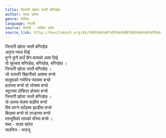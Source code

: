 ```yaml
---
title: जिन्दगी खोला जस्तै बगिरहेछ
author: यादव खरेल
genre: कविता
language: नेपाली
source: नेपाली - कविता कोश
source_link: http://kavitakosh.org/kk/%E0%A4%AF%E0%A4%BE%E0%A4%A6%E0%A4%B5_%E0%A4%96%E0%A4%B0%E0%A5%87%E0%A4%B2
---
```


जिन्दगी खोला जस्तै बगिरहेछ  
अतृप्त प्यास लिई  
पुग्ने कुनै ठाउँ छैन बासको आश लिई  
यो चुपचाप बगिरहेछ, बगिरहेछ, बगिरहेछ ।  
जिन्दगी खोला जस्तै बगिरहेछ ।  
जो रातभरि बिहानीको आशमा बग्यो  
बालुवाको गर्भभित्र प्यासमा बग्यो  
हतारमा बग्यो यो जोसमा बग्यो  
चट्टानमा ठोकिएर होसमा बग्यो  
जिन्दगी खोला जस्तै बगिरहेछ ।  
यो धारमा भेलमा बाढीमा बग्यो  
विष लाग्ने काँडामा झाडीमा बग्यो  
बिरहमा बग्यो यो तरङ्गमा बग्यो  
मरुभूमिको तापको सँगमा बग्यो ।  
शब्द - यादव खरेल  
चलचित्र - भाउजू
